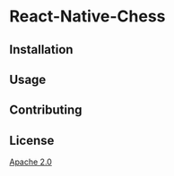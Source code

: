 # React-Native-Chess

## Installation

## Usage

## Contributing

## License

[Apache 2.0](http://www.apache.org/licenses/LICENSE-2.0)